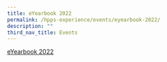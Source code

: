 ```yaml
---
title: eYearbook 2022
permalink: /hpps-experience/events/eyearbook-2022/
description: ""
third_nav_title: Events
---
```

[eYearbook 2022](https://fliphtml5.com/read/obrr/phcl/index.html)
